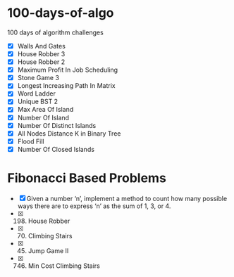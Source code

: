 # 100-days-of-algo
100 days of algorithm challenges<br>
- [x] Walls And Gates
- [x] House Robber 3
- [x] House Robber 2
- [x] Maximum Profit In Job Scheduling
- [x] Stone Game 3
- [x] Longest Increasing Path In Matrix
- [x] Word Ladder
- [x] Unique BST 2
- [x] Max Area Of Island
- [x] Number Of Island 
- [x] Number Of Distinct Islands 
- [x] All Nodes Distance K in Binary Tree
- [x] Flood Fill
- [x] Number Of Closed Islands
# Fibonacci Based Problems
- [x] Given a number ‘n’, implement a method to count how many possible ways there are to express ‘n’ as the sum of 1, 3, or 4.
- [x] 198. House Robber
- [x] 70. Climbing Stairs
- [x] 45. Jump Game II
- [x] 746. Min Cost Climbing Stairs

